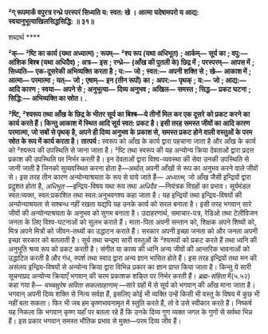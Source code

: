 **²ग् रूपमार्कं वपुरत्र रन्ध्रे** **परस्परं सिध्यति य: स्वत: खे ।** **आत्मा यदेषामपरो य आद्य:** **स्वयानुभूत्याखिलसिद्धसिद्धि: ॥ ३१॥** 

शब्दार्थ **** 

**²क्—** **²ष्टि का कार्य (यथा अध्यात्म)** **; रूपम्—** **²श्य रूप (यथा अधिभूत)** **; आर्कम्—** **सूर्य का** **; वपु:—** **आंशिक बिश्ब (यथा** **अधिदैव)** **; अत्र—** **इस** **; रन्ध्रे—** **(आँख की पुतली के) छिद्र में** **; परस्परम्—** **आपस में** **; सिध्यति—** **एक-दूसरेकी अभिव्यक्ति** **करता है** **; य:—** **जो** **; स्वत:—** **अपनी शक्ति से** **; खे—** **आकाश में** **; आत्मा—** **परमात्मा** **; यत्—** **जो** **; एषाम्—** **इन (तीन रूपों) का** **;** **अपर:—** **पृथक्** **; य:—** **जो** **; आद्य:—** **आदि कारण** **; स्वया—** **अपने से** **; अनुभूत्या—** **दिव्य अनुभव** **; अखिल—** **समस्त** **; सिद्ध—** **प्रकट घटना** **; सिद्धि:—** **अभिव्यक्ति का स्रोत।** **.** 

**²ष्टि, ²श्यरूप तथा आँख के छिद्र के भीतर सूर्य का बिश्ब—ये तीनों मिल कर एक दूसरे** **को प्रकट करने का कार्य करते हैं। किन्तु आकाश में स्थित आदि सूर्य स्वत: प्रकट है। इसी तरह** **समस्त जीवों का आदि कारण परमात्मा, जो सबों से पृथक् है, अपने ही दिव्य अनुभव के** **प्रकाश से, समस्त प्रकट होने वाली वस्तुओं के परम स्रोत के रूप में कार्य करता है।** **तात्पर्य :** स्वरूप को आँख के कार्य द्वारा पहचाना जाता है और आँख के कार्य को ²श्यरूप की उपस्थिति से जाना जाता है। ²ष्टि तथा स्वरूप की यह अन्योन्य क्रिया देवताओं द्वारा प्रदत्त प्रकाश की उपस्थिति पर निर्भर करती है। इन देवताओं द्वारा विश्व-व्यवस्था की सेवा उनकी उपस्थिति से जानी जाती है जिनको सुव्यवस्थित करना होता है—अर्थात् अपनी आँखों से रूप का अनुभव करने वाले जीवों से। इस तरह तीन कारण अन्योन्याश्रयता के रूप से पाये जाते हैं— *अध्यात्म,* जो आँख जैसी इन्द्रियों द्वारा प्रदॢशत होता है, *अधिभूत* —इन्द्रिय-विषय यथा रूप तथा *अधिदैव* —नियंत्रक विग्रहों का प्रभाव। सूर्यमंडल स्वत:व्यक्त, स्वत:प्रकाशित तथा स्वत:अनुभवगश्य कहा जाता है। यह इन्द्रियों तथा इन्द्रिय-विषयों की अन्योन्याश्रयता से सश्बन्ध नहीं रखता यद्यपि यह उनके कार्य को सरल बनाता है। इसी तरह भगवान् सारे जीवों की अन्योन्याश्रयता के अनुभव को सुगम बनाता है। उदाहरणार्थ, समाचार-पत्र, रेडिओ तथा टेलीविजन जनता के लिए विश्व-घटनाओं को सुलभ कराते हैं। माता-पिता अपनी सन्तान को, शिक्षक अपने शिष्यों को, मित्र अपने मित्रों को जीवन-तथ्यों का उद्धाटन कराते हैं। सरकार अपनी इच्छा जनता को और जनता अपनी इच्छा सरकार को बतलाती है। सूर्य तथा चन्द्रमा सारी वस्तुओं के ²श्यरूपों को प्रकट करते हैं तथा ध्वनि की अनुभूति श्रव्य रूप को प्रकट करती है। संगीत या काव्य की ध्वनि अन्य जीवों की आन्तरिक भावनाओं को उद्धाटित करती है और गंध, स्पर्श तथा स्वाद द्वारा अन्य ज्ञान भासित होते हैं। इस तरह इन्द्रियों तथा मन की असंलय इन्द्रिय-विषयों से अन्योन्य क्रिया द्वारा विभिन्न प्रकार का ज्ञान प्राप्त किया जाता है। किन्तु ये सारी सूचनाप्रद अन्योन्य क्रियाएँ भगवान् की चरम प्रकाशक शकि्त पर निर्भर करती हैं। *ब्रह्म-संहिता* में(५.५२) कहा गया है— *यच्चक्षुरेष सविता सकलग्रहाणाम्* —सारे ग्रहों में से सूर्य को भगवान् की आँख माना जाता है। भगवान् अपनी दिव्य शक्ति से नित्य सर्वज्ञ हैं, इसलिए कोई भी व्यक्ति उन्हें किसी भी वस्तु के विषय में कुछ भी नहीं बता सकता। फिर भी जब हम कृष्णभावनामृत में स्तुति करते हैं, तो वे उसे स्वीकार करते हैं। निष्कर्ष यह निकला कि भगवान् कृष्ण यहाँ पर बतला रहे हैं कि उनके दिव्य गुण व्यक्त जगत के गुणों से सर्वथा भिन्न हैं। इस प्रकार भगवान् समस्त भौतिक प्रभाव से मुक्त—परम दिव्य जीव हैं।  